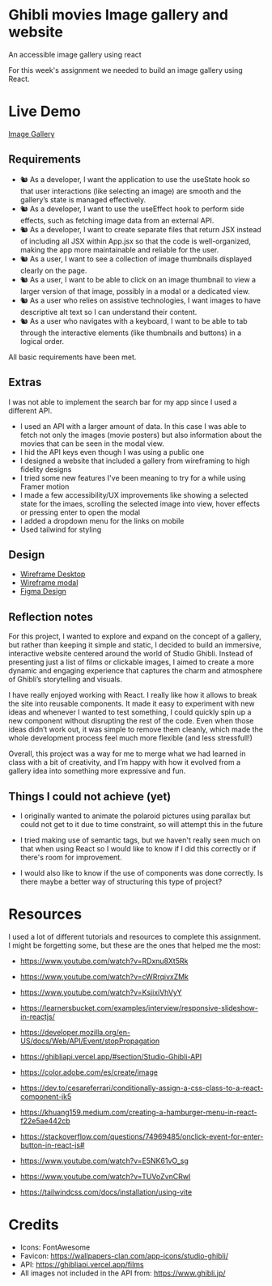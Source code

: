 # Ghibli movies Image gallery and website

An accessible image gallery using react

For this week's assignment we needed to build an image gallery using React.

# Live Demo

[Image Gallery](https://react-image-gallery-nowk.onrender.com/)

## Requirements

- 🐿️ As a developer, I want the application to use the useState hook so that user interactions (like selecting an image) are smooth and the gallery’s state is managed effectively.
- 🐿️ As a developer, I want to use the useEffect hook to perform side effects, such as fetching image data from an external API.
- 🐿️ As a developer, I want to create separate files that return JSX instead of including all JSX within App.jsx so that the code is well-organized, making the app more maintainable and reliable for the user.
- 🐿️ As a user, I want to see a collection of image thumbnails displayed clearly on the page.
- 🐿️ As a user, I want to be able to click on an image thumbnail to view a larger version of that image, possibly in a modal or a dedicated view.
- 🐿️ As a user who relies on assistive technologies, I want images to have descriptive alt text so I can understand their content.
- 🐿️ As a user who navigates with a keyboard, I want to be able to tab through the interactive elements (like thumbnails and buttons) in a logical order.

All basic requirements have been met.

## Extras

I was not able to implement the search bar for my app since I used a different API.

- I used an API with a larger amount of data. In this case I was able to fetch not only the images (movie posters) but also information about the movies that can be seen in the modal view.
- I hid the API keys even though I was using a public one
- I designed a website that included a gallery from wireframing to high fidelity designs
- I tried some new features I've been meaning to try for a while using Framer motion
- I made a few accessibility/UX improvements like showing a selected state for the imaes, scrolling the selected image into view, hover effects or pressing enter to open the modal
- I added a dropdown menu for the links on mobile
- Used tailwind for styling

## Design

- [Wireframe Desktop](https://raw.githubusercontent.com/elena-lpz/react-image-gallery/refs/heads/main/public/assets/designs/wireframes/wireframe1.png)
- [Wireframe modal](https://raw.githubusercontent.com/elena-lpz/react-image-gallery/refs/heads/main/public/assets/designs/wireframes/wireframe2.png)
- [Figma Design](https://raw.githubusercontent.com/elena-lpz/react-image-gallery/refs/heads/main/public/assets/designs/figma-design/FigmaDesign.png)

## Reflection notes

For this project, I wanted to explore and expand on the concept of a gallery, but rather than keeping it simple and static, I decided to build an immersive, interactive website centered around the world of Studio Ghibli. Instead of presenting just a list of films or clickable images, I aimed to create a more dynamic and engaging experience that captures the charm and atmosphere of Ghibli’s storytelling and visuals.

I have really enjoyed working with React. I really like how it allows to break the site into reusable components. It made it easy to experiment with new ideas and whenever I wanted to test something, I could quickly spin up a new component without disrupting the rest of the code. Even when those ideas didn’t work out, it was simple to remove them cleanly, which made the whole development process feel much more flexible (and less stressfull!)

Overall, this project was a way for me to merge what we had learned in class with a bit of creativity, and I’m happy with how it evolved from a gallery idea into something more expressive and fun.

## Things I could not achieve (yet)

- I originally wanted to animate the polaroid pictures using parallax but could not get to it due to time constraint, so will attempt this in the future

- I tried making use of semantic tags, but we haven't really seen much on that when using React so I would like to know if I did this correctly or if there's room for improvement.

- I would also like to know if the use of components was done correctly. Is there maybe a better way of structuring this type of project?

# Resources

I used a lot of different tutorials and resources to complete this assignment. I might be forgetting some, but these are the ones that helped me the most:

- https://www.youtube.com/watch?v=RDxnu8Xt5Rk
- https://www.youtube.com/watch?v=cWRrqivxZMk
- https://www.youtube.com/watch?v=KsjixiVhVyY
- https://learnersbucket.com/examples/interview/responsive-slideshow-in-reactjs/
- https://developer.mozilla.org/en-US/docs/Web/API/Event/stopPropagation
- https://ghibliapi.vercel.app/#section/Studio-Ghibli-API
- https://color.adobe.com/es/create/image
- https://dev.to/cesareferrari/conditionally-assign-a-css-class-to-a-react-component-jk5
- https://khuang159.medium.com/creating-a-hamburger-menu-in-react-f22e5ae442cb
- https://stackoverflow.com/questions/74969485/onclick-event-for-enter-button-in-react-js#
- https://www.youtube.com/watch?v=E5NK61vO_sg
- https://www.youtube.com/watch?v=TUVoZvnCRwI

- https://tailwindcss.com/docs/installation/using-vite

# Credits

- Icons: FontAwesome
- Favicon: https://wallpapers-clan.com/app-icons/studio-ghibli/
- API: https://ghibliapi.vercel.app/films
- All images not included in the API from: https://www.ghibli.jp/
